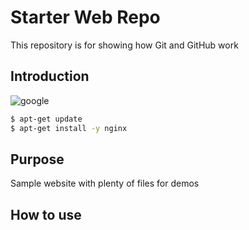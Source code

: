 # Starter Web Repo

This repository is for showing how Git and GitHub work

## Introduction
![google](https://www.google.com)
```bash
$ apt-get update
$ apt-get install -y nginx
```
## Purpose

Sample website with plenty of files for demos

## How to use